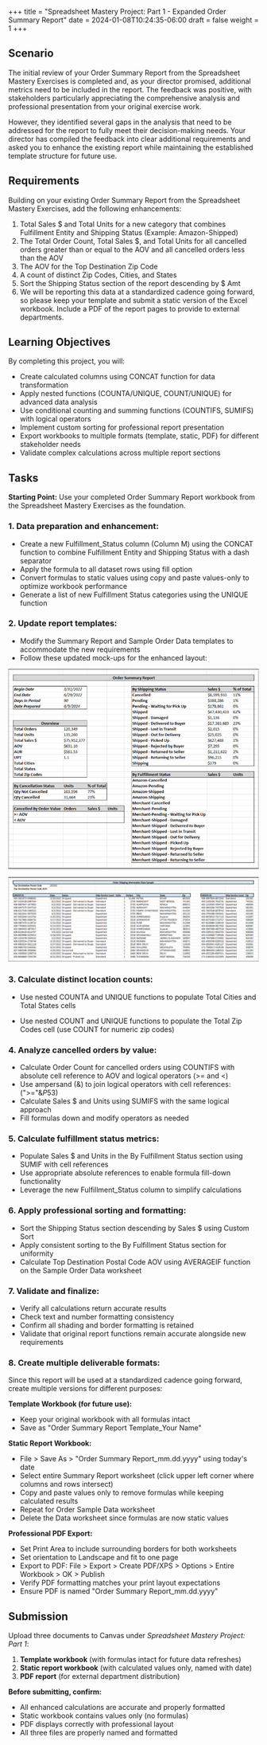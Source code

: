 +++
title = "Spreadsheet Mastery Project: Part 1 - Expanded Order Summary Report"
date = 2024-01-08T10:24:35-06:00
draft = false
weight = 1
+++

## Scenario

The initial review of your Order Summary Report from the Spreadsheet Mastery Exercises is completed and, as your director promised, additional metrics need to be included in the report. The feedback was positive, with stakeholders particularly appreciating the comprehensive analysis and professional presentation from your original exercise work.

However, they identified several gaps in the analysis that need to be addressed for the report to fully meet their decision-making needs. Your director has compiled the feedback into clear additional requirements and asked you to enhance the existing report while maintaining the established template structure for future use.

## Requirements

Building on your existing Order Summary Report from the Spreadsheet Mastery Exercises, add the following enhancements:
1. Total Sales $ and Total Units for a new category that combines Fulfillment Entity and Shipping Status (Example: Amazon-Shipped)
1. The Total Order Count, Total Sales $, and Total Units for all cancelled orders greater than or equal to the AOV and all cancelled orders less than the AOV
1. The AOV for the Top Destination Zip Code
1. A count of distinct Zip Codes, Cities, and States
1. Sort the Shipping Status section of the report descending by $ Amt
1. We will be reporting this data at a standardized cadence going forward, so please keep your template and submit a static version of the Excel workbook. Include a PDF of the report pages to provide to external departments.

## Learning Objectives

By completing this project, you will:

- Create calculated columns using CONCAT function for data transformation
- Apply nested functions (COUNTA/UNIQUE, COUNT/UNIQUE) for advanced data analysis
- Use conditional counting and summing functions (COUNTIFS, SUMIFS) with logical operators
- Implement custom sorting for professional report presentation
- Export workbooks to multiple formats (template, static, PDF) for different stakeholder needs
- Validate complex calculations across multiple report sections

## Tasks

**Starting Point:** Use your completed Order Summary Report workbook from the Spreadsheet Mastery Exercises as the foundation.

### 1. Data preparation and enhancement:

   - Create a new Fulfillment_Status column (Column M) using the CONCAT function to combine Fulfillment Entity and Shipping Status with a dash separator
   - Apply the formula to all dataset rows using fill option
   - Convert formulas to static values using copy and paste values-only to optimize workbook performance
   - Generate a list of new Fulfillment Status categories using the UNIQUE function

### 2. Update report templates:
   - Modify the Summary Report and Sample Order Data templates to accommodate the new requirements
   - Follow these updated mock-ups for the enhanced layout:

![Order report template updated](pictures/report-template-updated.png?classes=border)

![Shipping report updated](pictures/shipping-info-updated.png?classes=border)

### 3. Calculate distinct location counts:
   - Use nested COUNTA and UNIQUE functions to populate Total Cities and Total States cells

   - Use nested COUNT and UNIQUE functions to populate the Total Zip Codes cell (use COUNT for numeric zip codes)

### 4. Analyze cancelled orders by value:
   - Calculate Order Count for cancelled orders using COUNTIFS with absolute cell reference to AOV and logical operators (>= and <)
   - Use ampersand (&) to join logical operators with cell references: (">="&$P$53)
   - Calculate Sales $ and Units using SUMIFS with the same logical approach
   - Fill formulas down and modify operators as needed

### 5. Calculate fulfillment status metrics:
   - Populate Sales $ and Units in the By Fulfillment Status section using SUMIF with cell references
   - Use appropriate absolute references to enable formula fill-down functionality
   - Leverage the new Fulfillment_Status column to simplify calculations

### 6. Apply professional sorting and formatting:
   - Sort the Shipping Status section descending by Sales $ using Custom Sort
   - Apply consistent sorting to the By Fulfillment Status section for uniformity
   - Calculate Top Destination Postal Code AOV using AVERAGEIF function on the Sample Order Data worksheet

### 7. Validate and finalize:
   - Verify all calculations return accurate results
   - Check text and number formatting consistency
   - Confirm all shading and border formatting is retained
   - Validate that original report functions remain accurate alongside new requirements

### 8. Create multiple deliverable formats:

Since this report will be used at a standardized cadence going forward, create multiple versions for different purposes:

**Template Workbook (for future use):**
- Keep your original workbook with all formulas intact
- Save as "Order Summary Report Template_Your Name"

**Static Report Workbook:**
- File > Save As > "Order Summary Report_mm.dd.yyyy" using today's date
- Select entire Summary Report worksheet (click upper left corner where columns and rows intersect)
- Copy and paste values only to remove formulas while keeping calculated results
- Repeat for Order Sample Data worksheet
- Delete the Data worksheet since formulas are now static values

**Professional PDF Export:**
- Set Print Area to include surrounding borders for both worksheets
- Set orientation to Landscape and fit to one page
- Export to PDF: File > Export > Create PDF/XPS > Options > Entire Workbook > OK > Publish
- Verify PDF formatting matches your print layout expectations
- Ensure PDF is named "Order Summary Report_mm.dd.yyyy"

## Submission

Upload three documents to Canvas under *Spreadsheet Mastery Project: Part 1*:

1. **Template workbook** (with formulas intact for future data refreshes)
2. **Static report workbook** (with calculated values only, named with date)
3. **PDF report** (for external department distribution)

**Before submitting, confirm:**
- All enhanced calculations are accurate and properly formatted
- Static workbook contains values only (no formulas)
- PDF displays correctly with professional layout
- All three files are properly named and formatted
